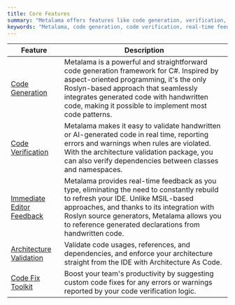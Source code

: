 ```yaml
---
title: Core Features
summary: "Metalama offers features like code generation, verification, real-time feedback, architecture validation, and a code fix toolkit for C#."
keywords: "Metalama, code generation, code verification, real-time feedback, architecture validation, code fix toolkit, C#, Roslyn, aspect-oriented programming, source generators, programming in .NET"
---
```


| Feature | Description |
|---------|-------------|
| [Code Generation](code-generation) | Metalama is a powerful and straightforward code generation framework for C#. Inspired by aspect-oriented programming, it's the only Roslyn-based approach that seamlessly integrates generated code with handwritten code, making it possible to implement most code patterns. |
| [Code Verification](code-validation) | Metalama makes it easy to validate handwritten or AI-generated code in real time, reporting errors and warnings when rules are violated. With the architecture validation package, you can also verify dependencies between classes and namespaces. |
| [Immediate Editor Feedback](design-time-feedback) | Metalama provides real-time feedback as you type, eliminating the need to constantly rebuild to refresh your IDE. Unlike MSIL-based approaches, and thanks to its integration with Roslyn source generators, Metalama allows you to reference generated declarations from handwritten code. |
| [Architecture Validation](architecture-verification) <i class="premium"></i> | Validate code usages, references, and dependencies, and enforce your architecture straight from the IDE with Architecture As Code. |
| [Code Fix Toolkit](code-fixes) <i class="premium"></i> | Boost your team's productivity by suggesting custom code fixes for any errors or warnings reported by your code verification logic. |
